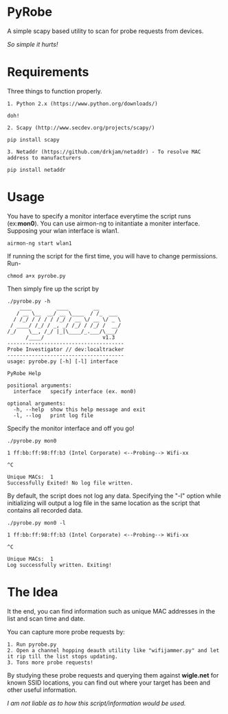 # PyRobe

A simple scapy based utility to scan for probe requests from devices.

_So simple it hurts!_

# Requirements

Three things to function properly.

	1. Python 2.x (https://www.python.org/downloads/)

```
doh!
```
	2. Scapy (http://www.secdev.org/projects/scapy/)

```
pip install scapy
``` 
	3. Netaddr (https://github.com/drkjam/netaddr) - To resolve MAC address to manufacturers
```
pip install netaddr
```
 
# Usage

You have to specify a monitor interface everytime the script runs (ex:**mon0**). You can use airmon-ng to initantiate a moniter interface. Supposing your wlan interface is wlan1.

```
airmon-ng start wlan1
```
If running the script for the first time, you will have to change permissions. Run-

```
chmod a+x pyrobe.py
```
Then simply fire up the script by

```
./pyrobe.py -h
    ____        ____        __        
   / __ \__  __/ __ \____  / /_  ___  
  / /_/ / / / / /_/ / __ \/ __ \/ _ \ 
 / ____/ /_/ / _, _/ /_/ / /_/ /  __/ 
/_/    \__, /_/ |_|\____/_.___/\___/  
      /____/                   v1.3   
--------------------------------------
Probe Investigator // dev:localtracker
--------------------------------------
usage: pyrobe.py [-h] [-l] interface

PyRobe Help

positional arguments:
  interface   specify interface (ex. mon0)

optional arguments:
  -h, --help  show this help message and exit
  -l, --log   print log file

```
Specify the monitor interface and off you go!

```
./pyrobe.py mon0

1 ff:bb:ff:98:ff:b3 (Intel Corporate) <--Probing--> Wifi-xx

^C

Unique MACs:  1
Successfully Exited! No log file written.
```
By default, the script does not log any data. Specifying the "-l" option while initializing will output a log file in the same location as the script that contains all recorded data.
```
./pyrobe.py mon0 -l

1 ff:bb:ff:98:ff:b3 (Intel Corporate) <--Probing--> Wifi-xx

^C

Unique MACs:  1
Log successfully written. Exiting!
```

# The Idea

It the end, you can find information such as unique MAC addresses in the list and scan time and date.

You can capture more probe requests by:

	1. Run pyrobe.py
	2. Open a channel hopping deauth utility like "wifijammer.py" and let it rip till the list stops updating.
	3. Tons more probe requests!

By studying these probe requests and querying them against **wigle.net** for known SSID locations, you can find out where your target has been and other useful information.

_I am not liable as to how this script/information would be used._